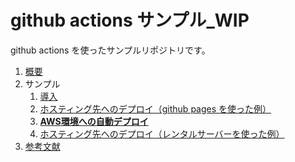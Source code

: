 # github actions サンプル\_WIP

github actions を使ったサンプルリポジトリです。

1. [概要](./docs/overview.md)
2. サンプル
   1. [導入](./docs/sample.md)
   2. [ホスティング先へのデプロイ（github pages を使った例）](./docs/deploy-pages.md)
   3. [**AWS環境への自動デプロイ**](./docs/aws-deploy.md)
   4. [ホスティング先へのデプロイ（レンタルサーバーを使った例）](./docs/deploy-server.md)
3. [参考文献](./docs/resources.md)
